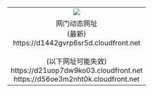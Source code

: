 ﻿<table>
  <tr></tr>
  <tr><td colspan=2 align=center><img src="https://d1442gvrp6sr5d.cloudfront.net/Up/oGate.jpg" /></td></tr>
  <tr><td colspan=2 align=center>网门动态网址<br/>(最新)
<br>https://d1442gvrp6sr5d.cloudfront.net
<br/><br/>(以下网址可能失效)
<br>https://d21uop7dw9ko03.cloudfront.net
<br>https://d56oe3m2nht0k.cloudfront.net
    </td>
  </tr>
</table>
